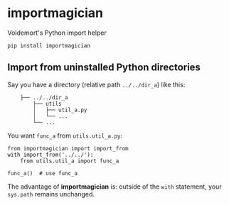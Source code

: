 # importmagician

Voldemort's Python import helper

```
pip install importmagician
```

## Import from uninstalled Python directories

Say you have a directory (relative path `../../dir_a`) like this:

```
    ├── ../../dir_a
        ├── utils
        │   ├── util_a.py
        │   └── ...
        └── ...
```

You want `func_a` from `utils.util_a.py`:

```
from importmagician import import_from
with import_from('../../'):
    from utils.util_a import func_a

func_a()  # use func_a
```

The advantage of **importmagician** is: outside of the `with` statement, your `sys.path` remains unchanged.
